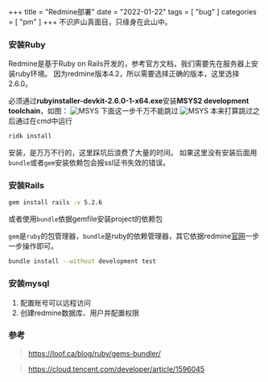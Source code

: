 +++
title = "Redmine部署"
date = "2022-01-22"
tags = [ "bug" ]
categories = [ "pm" ]
+++
不识庐山真面目，只缘身在此山中。
<!--more-->
### 安装Ruby
Redmine是基于Ruby on Rails开发的，参考官方文档，我们需要先在服务器上安装ruby环境。
因为redmine版本4.2，所以需要选择正确的版本，这里选择2.6.0。

必须通过**rubyinstaller-devkit-2.6.0-1-x64.exe**安装**MSYS2 development toolchain**，如图：
![MSYS](../../pictures/C612EBD2-CA9B-4a48-AEAA-0A0EC8758574.png '点我访问')
下面这一步千万不能跳过
![MSYS](../../pictures/35859B89-3453-44af-81EF-3E8789A66E6A.png '点我访问')
本来打算跳过之后通过在cmd中运行
```sh
ridk install
```
安装，是万万不行的，这里踩坑后浪费了大量的时间。
如果这里没有安装后面用`bundle`或者`gem`安装依赖包会报ssl证书失效的错误。

### 安装Rails
```sh
gem install rails -v 5.2.6
```
或者使用`bundle`依据gemfile安装project的依赖包

`gem`是`ruby`的包管理器，`bundle`是ruby的依赖管理器，其它依据redmine[官网](https://www.redmine.org/projects/redmine/wiki/RedmineInstall '点我访问')一步一步操作即可。

```sh
bundle install --without development test
```
### 安装mysql
1. 配置账号可以远程访问
2. 创建redmine数据库、用户并配置权限

### 参考

> https://loof.ca/blog/ruby/gems-bundler/

> https://cloud.tencent.com/developer/article/1596045
